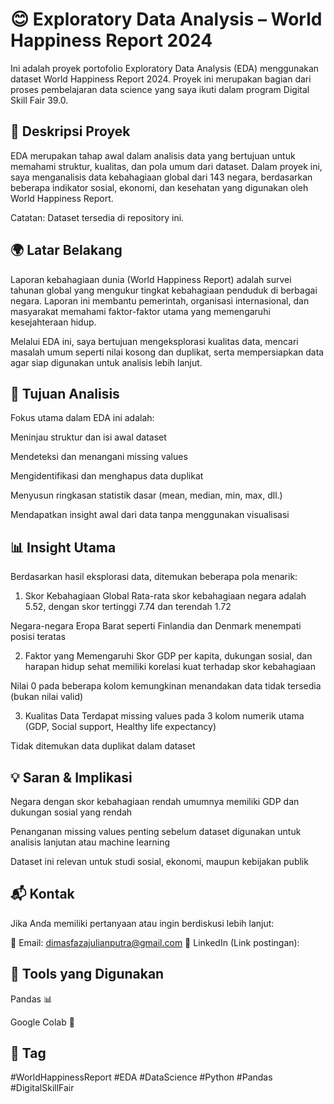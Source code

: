 # 😊 Exploratory Data Analysis – World Happiness Report 2024
Ini adalah proyek portofolio Exploratory Data Analysis (EDA) menggunakan dataset World Happiness Report 2024. Proyek ini merupakan bagian dari proses pembelajaran data science yang saya ikuti dalam program Digital Skill Fair 39.0.

## 📌 Deskripsi Proyek
EDA merupakan tahap awal dalam analisis data yang bertujuan untuk memahami struktur, kualitas, dan pola umum dari dataset. Dalam proyek ini, saya menganalisis data kebahagiaan global dari 143 negara, berdasarkan beberapa indikator sosial, ekonomi, dan kesehatan yang digunakan oleh World Happiness Report.

Catatan: Dataset tersedia di repository ini.

## 🌍 Latar Belakang
Laporan kebahagiaan dunia (World Happiness Report) adalah survei tahunan global yang mengukur tingkat kebahagiaan penduduk di berbagai negara. Laporan ini membantu pemerintah, organisasi internasional, dan masyarakat memahami faktor-faktor utama yang memengaruhi kesejahteraan hidup.

Melalui EDA ini, saya bertujuan mengeksplorasi kualitas data, mencari masalah umum seperti nilai kosong dan duplikat, serta mempersiapkan data agar siap digunakan untuk analisis lebih lanjut.

## 🎯 Tujuan Analisis
Fokus utama dalam EDA ini adalah:

Meninjau struktur dan isi awal dataset

Mendeteksi dan menangani missing values

Mengidentifikasi dan menghapus data duplikat

Menyusun ringkasan statistik dasar (mean, median, min, max, dll.)

Mendapatkan insight awal dari data tanpa menggunakan visualisasi

## 📊 Insight Utama
Berdasarkan hasil eksplorasi data, ditemukan beberapa pola menarik:

1. Skor Kebahagiaan Global
Rata-rata skor kebahagiaan negara adalah 5.52, dengan skor tertinggi 7.74 dan terendah 1.72

Negara-negara Eropa Barat seperti Finlandia dan Denmark menempati posisi teratas

2. Faktor yang Memengaruhi Skor
GDP per kapita, dukungan sosial, dan harapan hidup sehat memiliki korelasi kuat terhadap skor kebahagiaan

Nilai 0 pada beberapa kolom kemungkinan menandakan data tidak tersedia (bukan nilai valid)

3. Kualitas Data
Terdapat missing values pada 3 kolom numerik utama (GDP, Social support, Healthy life expectancy)

Tidak ditemukan data duplikat dalam dataset

## 💡 Saran & Implikasi
Negara dengan skor kebahagiaan rendah umumnya memiliki GDP dan dukungan sosial yang rendah

Penanganan missing values penting sebelum dataset digunakan untuk analisis lanjutan atau machine learning

Dataset ini relevan untuk studi sosial, ekonomi, maupun kebijakan publik

## 📬 Kontak
Jika Anda memiliki pertanyaan atau ingin berdiskusi lebih lanjut:

📧 Email: dimasfazajulianputra@gmail.com
🔗 LinkedIn (Link postingan):

## 🧰 Tools yang Digunakan
Pandas 📊

Google Colab 📓

## 🔖 Tag
#WorldHappinessReport #EDA #DataScience #Python #Pandas #DigitalSkillFair
